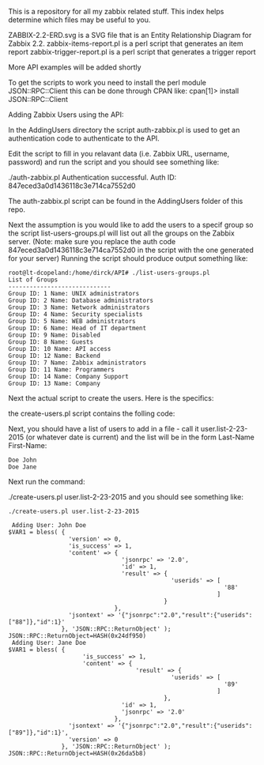 This is a repository for all my zabbix related stuff.
This index helps determine which files may be useful to you.

ZABBIX-2.2-ERD.svg is a SVG file that is an Entity Relationship Diagram for Zabbix 2.2.
zabbix-items-report.pl is a perl script that generates an item report
zabbix-trigger-report.pl is a perl script that generates a trigger report

More API examples will be added shortly

To get the scripts to work you need to install the perl module JSON::RPC::Client
this can be done through CPAN like:
cpan[1]> install JSON::RPC::Client


Adding Zabbix Users using the API:

In the AddingUsers directory the script auth-zabbix.pl is used to get an authentication 
code to authenticate to the API.

Edit the script to fill in you relavant data (i.e. Zabbix URL, username, password)
and run the script and you should see something like:

./auth-zabbix.pl
Authentication successful. Auth ID: 847eced3a0d1436118c3e714ca7552d0

The auth-zabbix.pl script can be found in the AddingUsers folder of this repo.

Next the assumption is you would like to add the users to a specif group so the
script list-users-groups.pl will list out all the groups on the Zabbix server.
(Note: make sure you replace the auth code 847eced3a0d1436118c3e714ca7552d0
 in the script with the one generated for your server)
Running the script should produce output something like:
    
    root@lt-dcopeland:/home/dirck/API# ./list-users-groups.pl 
    List of Groups
    -----------------------------
    Group ID: 1 Name: UNIX administrators
    Group ID: 2 Name: Database administrators
    Group ID: 3 Name: Network administrators
    Group ID: 4 Name: Security specialists
    Group ID: 5 Name: WEB administrators
    Group ID: 6 Name: Head of IT department
    Group ID: 9 Name: Disabled
    Group ID: 8 Name: Guests
    Group ID: 10 Name: API access
    Group ID: 12 Name: Backend
    Group ID: 7 Name: Zabbix administrators
    Group ID: 11 Name: Programmers
    Group ID: 14 Name: Company Support
    Group ID: 13 Name: Company


Next the actual script to create the users. Here is the specifics:

the create-users.pl script contains the folling code:


Next, you should have a list of users to add in a file - call it user.list-2-23-2015 (or whatever date is current) and the list will be in the form Last-Name First-Name:

    Doe John
    Doe Jane

Next run the command:

 ./create-users.pl user.list-2-23-2015 
and you should see something like:

    ./create-users.pl user.list-2-23-2015
    
     Adding User: John Doe
    $VAR1 = bless( {
                     'version' => 0,
                     'is_success' => 1,
                     'content' => {
                                    'jsonrpc' => '2.0',
                                    'id' => 1,
                                    'result' => {
                                                  'userids' => [
                                                                 '88'
                                                               ]
                                                }
                                  },
                     'jsontext' => '{"jsonrpc":"2.0","result":{"userids":["88"]},"id":1}'
                   }, 'JSON::RPC::ReturnObject' );
    JSON::RPC::ReturnObject=HASH(0x24df950)
     Adding User: Jane Doe
    $VAR1 = bless( {
                         'is_success' => 1,
                         'content' => {
                                        'result' => {
                                                  'userids' => [
                                                                 '89'
                                                               ]
                                                },
                                    'id' => 1,
                                    'jsonrpc' => '2.0'
                                  },
                     'jsontext' => '{"jsonrpc":"2.0","result":{"userids":["89"]},"id":1}',
                     'version' => 0
                   }, 'JSON::RPC::ReturnObject' );
    JSON::RPC::ReturnObject=HASH(0x26da5b8)

